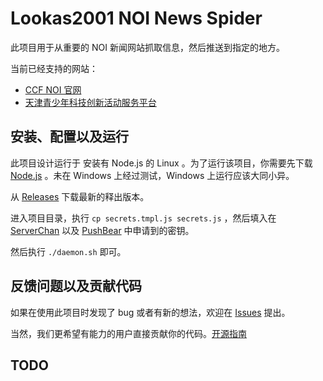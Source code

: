 # Lookas2001 NOI News Spider

此项目用于从重要的 NOI 新闻网站抓取信息，然后推送到指定的地方。

当前已经支持的网站：

* [CCF NOI 官网](http://www.noi.cn/)
* [天津青少年科技创新活动服务平台](http://tianjin.xiaoxiaotong.org/)

## 安装、配置以及运行

此项目设计运行于 安装有 Node.js 的 Linux 。为了运行该项目，你需要先下载 [Node.js](https://nodejs.org/zh-cn/) 。未在 Windows 上经过测试，Windows 上运行应该大同小异。

从 [Releases](https://github.com/lookas2001/lookas2001-noi-news-spider/releases) 下载最新的释出版本。

进入项目目录，执行 `cp secrets.tmpl.js secrets.js` ，然后填入在 [ServerChan](http://sc.ftqq.com/) 以及 [PushBear](http://pushbear.ftqq.com/) 中申请到的密钥。

然后执行 `./daemon.sh` 即可。

## 反馈问题以及贡献代码

如果在使用此项目时发现了 bug 或者有新的想法，欢迎在 [Issues](https://github.com/lookas2001/lookas2001-noi-news-spider/issues) 提出。

当然，我们更希望有能力的用户直接贡献你的代码。[开源指南](https://opensource.guide/zh-cn/)

## TODO
